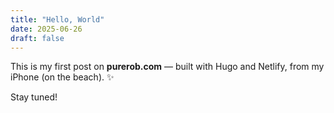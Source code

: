 ```yaml
---
title: "Hello, World"
date: 2025-06-26
draft: false
---
```


This is my first post on **purerob.com** — built with Hugo and Netlify, from my iPhone (on the beach). ✨

Stay tuned!